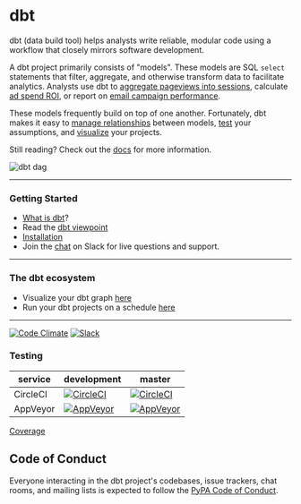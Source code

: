 # dbt

dbt (data build tool) helps analysts write reliable, modular code using a workflow that closely mirrors software development.

A dbt project primarily consists of "models". These models are SQL `select` statements that filter, aggregate, and otherwise transform data to facilitate analytics. Analysts use dbt to [aggregate pageviews into sessions](https://github.com/fishtown-analytics/snowplow), calculate [ad spend ROI](https://github.com/fishtown-analytics/facebook-ads), or report on [email campaign performance](https://github.com/fishtown-analytics/mailchimp).

These models frequently build on top of one another. Fortunately, dbt makes it easy to [manage relationships](https://dbt.readme.io/reference#ref) between models, [test](https://dbt.readme.io/docs/testing) your assumptions, and [visualize](https://graph.sinterdata.com/) your projects.

Still reading? Check out the [docs](https://dbt.readme.io/docs/overview) for more information.

![dbt dag](/etc/dag.png?raw=true)

---
### Getting Started

- [What is dbt]?
- Read the [dbt viewpoint]
- [Installation]
- Join the [chat][slack-url] on Slack for live questions and support.

---
### The dbt ecosystem
- Visualize your dbt graph [here](https://graph.sinterdata.com/)
- Run your dbt projects on a schedule [here](http://sinterdata.com/)

---

[![Code Climate](https://codeclimate.com/github/fishtown-analytics/dbt/badges/gpa.svg)](https://codeclimate.com/github/fishtown-analytics/dbt) [![Slack](https://ac-slackin.herokuapp.com/badge.svg)](https://ac-slackin.herokuapp.com)

### Testing

| service | development | master |
| --- | --- | --- |
| CircleCI| [![CircleCI](https://circleci.com/gh/fishtown-analytics/dbt/tree/development.svg?style=svg)](https://circleci.com/gh/fishtown-analytics/dbt/tree/development) | [![CircleCI](https://circleci.com/gh/fishtown-analytics/dbt/tree/master.svg?style=svg)](https://circleci.com/gh/fishtown-analytics/dbt/tree/master) |
| AppVeyor | [![AppVeyor](https://ci.appveyor.com/api/projects/status/v01rwd3q91jnwp9m/branch/development?svg=true)](https://ci.appveyor.com/project/DrewBanin/dbt/branch/development) | [![AppVeyor](https://ci.appveyor.com/api/projects/status/v01rwd3q91jnwp9m/branch/master?svg=true)](https://ci.appveyor.com/project/DrewBanin/dbt/branch/master) |

[Coverage](https://circleci.com/api/v1/project/fishtown-analytics/dbt/latest/artifacts/0/$CIRCLE_ARTIFACTS/htmlcov/index.html?branch=development)

## Code of Conduct

Everyone interacting in the dbt project's codebases, issue trackers, chat rooms, and mailing lists is expected to follow the [PyPA Code of Conduct].



[PyPA Code of Conduct]: https://www.pypa.io/en/latest/code-of-conduct/
[slack-url]: http://ac-slackin.herokuapp.com/
[Installation]: https://dbt.readme.io/docs/installation
[What is dbt]: https://dbt.readme.io/docs/overview
[dbt viewpoint]: https://dbt.readme.io/docs/viewpoint
